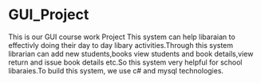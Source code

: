 # GUI_Project
This is our GUI course work Project
This system can help libaraian to effectivly doing their day to day libary activities.Through this system librarian can add new students,books view students and book details,view return and issue book details etc.So this system very helpful for school libaraies.To build this system, we use c# and mysql technologies.
 
